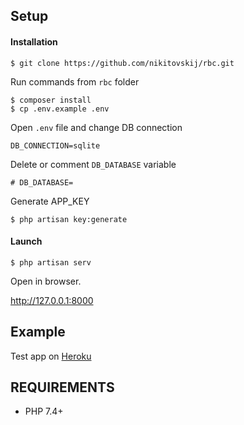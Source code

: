 ## Setup

#### Installation

```
$ git clone https://github.com/nikitovskij/rbc.git
```
Run commands from `rbc` folder
```
$ composer install
$ cp .env.example .env
```
Open `.env` file and change DB connection
```
DB_CONNECTION=sqlite
```
Delete or comment `DB_DATABASE` variable
```
# DB_DATABASE=
```
Generate APP_KEY
```
$ php artisan key:generate
```

#### Launch

```
$ php artisan serv
```
Open in browser.

http://127.0.0.1:8000


## Example
Test app on <a href="http://rbk-test.herokuapp.com//">Heroku</a>

## REQUIREMENTS
* PHP 7.4+

